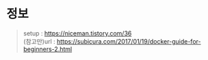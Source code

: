 # 정보
> setup : https://niceman.tistory.com/36 <br>
> (참고만)url : https://subicura.com/2017/01/19/docker-guide-for-beginners-2.html <br>

